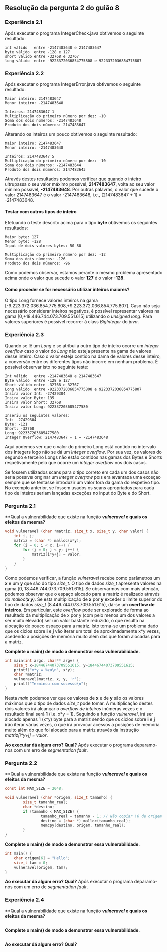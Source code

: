 ## Resolução da pergunta 2 do guião 8

### Experiência 2.1
Após executar o programa IntegerCheck.java obtivemos o seguinte resultado:
```console
int válido   entre -2147483648 e 2147483647
byte válido  entre -128 e 127
short válido entre -32768 e 32767
long válido  entre -9223372036854775808 e 9223372036854775807
```

### Experiência 2.2
Após executar o programa IntegerError.java obtivemos o seguinte resultado:
```console
Maior inteiro: 2147483647
Menor inteiro: -2147483648

Inteiros: 2147483647 1
Multiplicação do primeiro número por dez: -10
Soma dos dois números: -2147483648
Produto dos dois números: 2147483647
```
Alterando os inteiros um pouco obtivemos o seguinte resultado:
```console
Maior inteiro: 2147483647
Menor inteiro: -2147483648

Inteiros: 2147483647 5
Multiplicação do primeiro número por dez: -10
Soma dos dois números: -2147483644
Produto dos dois números: 2147483643
```

Através destes resultados podemos verificar que quando o inteiro ultrupassa o seu valor máximo possível, **2147483647**, volta ao seu valor mínimo possível, **-2147483648**. Por outras palavras, o valor que sucede o valor 2147483647 é o valor -2147483648, i.e., (2147483647 + 1) = -2147483648.

#### Testar com outros tipos de inteiro
Efetuando o teste descrito acima para o tipo **byte** obtivemos os seguintes resultados:
```console
Maior byte: 127
Menor byte: -128
Input de dois valores bytes: 50 80

Multiplicação do primeiro número por dez: -12
Soma dos dois números: -126
Produto dos dois números: -96
```
Como podemos observar, estamos perante o mesmo problema apresentado acima onde o valor que sucede o valor **127** é o valor **-128**.

#### Como proceder se for necessário utilizar inteiros maiores?
O tipo Long fornece valores inteiros na gama [-9.223.372.036.854.775.808,+9.223.372.036.854.775.807]. Caso não seja necessário considerar inteiros negativos, é possível representar valores na gama [0,+18.446.744.073.709.551.615] utilizando o *unsigned long*. Para valores superiores é possível recorrer à class *BigInteger* do *java*.


### Experiência 2.3
Quando se lê um *Long* e se atribui a outro tipo de inteiro ocorre um *integer overflow* caso o valor do *Long* não esteja presente na gama de valores desse inteiro. Caso o valor esteja contido na dama de valores desse inteiro, a conversão entre os diferentes tipos não incorre em nenhum problema. É possível observar isto no seguinte teste:
```console
Int válido   entre -2147483648 e 2147483647
Byte válido  entre -128 e 127
Short válido entre -32768 e 32767
Long válido  entre -9223372036854775808 e 9223372036854775807
Insira valor Int: -27429304
Insira valor Byte: 135
Insira valor Short: 32768
Insira valor Long: 922337203685477580

Inseriu os seguintes valores: 
Int: -27429304
Byte: -121
Short: -32768
Long: 922337203685477580
Integer Overflow: 2147483647 + 1 = -2147483648
```
Aqui podemos ver que o valor do primeiro Long está contido no intervalo dos Integers logo não se dá um *ìnteger overflow*. Por sua vez, os valores do segundo e terceiro Longs não estão contidos nas gamas dos Bytes e Shorts respetivamente pelo que ocorre um *integer overflow* nos dois casos.

Se fossem utilizados scans para o tipo correto em cada um dos casos não seria possível originar um *integer overflow* pois era levantada uma exceção sempre que se tentasse introduzir um valor fora da gama do respetivo tipo. No exemplo anterior, se fossem usados os scans apropriados para cada tipo de inteiros seriam lançadas exceções no input do Byte e do Short.

### Pergunta 2.1
**Qual a vulnerabilidade que existe na função ***vulneravel* e quais os efeitos da mesma?**
```c
void vulneravel (char *matriz, size_t x, size_t y, char valor) {
    int i, j;
    matriz = (char *) malloc(x*y);
    for (i = 0; i < x; i++) {
        for (j = 0; j < y; j++) {
            matriz[i*y+j] = valor;
        }
    }
}
```
Como podemos verificar, a função *vulneravel* recebe como parâmetros um **x** e um **y** que são do tipo *size_t*. O tipo de dados *size_t* apresenta valores na gama [0, 18.446.744.073.709.551.615]. Se observarmos com mais atenção, podemos observar que o espaço alocado para a matriz é realizado através do *malloc(**x y**)*. Se esta multiplicação de **x** por **y** exceder o limite superior do tipo de dados *size_t* (8.446.744.073.709.551.615), dá-se um **overflow de inteiros**. Em particular, este *overflow* pode ser explorado de forma ao resultado da multiplicação de x por y (com pelo menos um dos valores a ser muito elevado) ser um valor bastante reduzido, o que resulta na alocação de pouco espaço para a matriz. Isto torna-se um problema dado que os ciclos sobre **i** e **j** vão iterar um total de aproximadamente x\*y vezes, acedendo a posições de memória muito além das que foram alocadas para a matriz.

**Complete o main() de modo a demonstrar essa vulnerabilidade.**
```c
int main(int argc, char** argv) {
	size_t x=18446744073709551615, y=18446744073709551615;	
	printf("x*y = %zu\n", x*y); 
	char *matriz;
	vulneravel(matriz, x, y, 'r');
	printf("Terminou com sucesso\n");
}
```
Nesta *main* podemos ver que os valores de **x** e de **y** são os valores máximos que o tipo de dados *size_t* pode tomar. A multiplicação destes dois valores irá alcançar o *overflow de inteiros* inúmeras vezes e o resultado final será **1** (i.e. x\*y = 1). Seguindo a função *vulneravel*, irá ser alocado apenas 1 (x\*y) byte para a matriz sendo que os ciclos sobre **i** e **j** irão iterar várias vezes, o que irá provocar acessos a posições de memória muito além do que foi alocado para a matriz através da instrução *matriz[i\*y+j] = valor*.

**Ao executar dá algum erro? Qual?**
Após executar o programa deparamo-nos com um erro de *segmentation fault*.


### Pergunta 2.2
**Qual a vulnerabilidade que existe na função ***vulneravel* e quais os efeitos da mesma?**
```c
const int MAX_SIZE = 2048;

void vulneravel (char *origem, size_t tamanho) {
        size_t tamanho_real;
        char *destino;
        if (tamanho < MAX_SIZE) {
                tamanho_real = tamanho - 1; // Não copiar \0 de origem para destino
                destino = (char *) malloc(tamanho_real);
                memcpy(destino, origem, tamanho_real);
        }
}
```


**Complete o main() de modo a demonstrar essa vulnerabilidade.**
```c
int main() {
	char origem[6] = "Hello";
	size_t tam = 0;
	vulneravel(origem, tam);
}
```

**Ao executar dá algum erro? Qual?**
Após executar o programa deparamo-nos com um erro de *segmentation fault*.


### Experiência 2.4
**Qual a vulnerabilidade que existe na função ***vulneravel* e quais os efeitos da mesma?**
```c

```


**Complete o main() de modo a demonstrar essa vulnerabilidade.**
```c

```

**Ao executar dá algum erro? Qual?**
